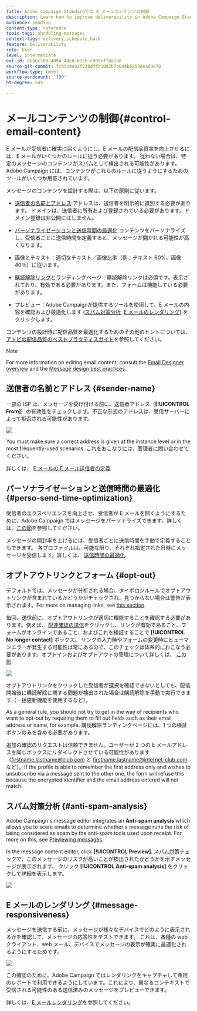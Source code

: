 ```yaml
---
title: Adobe Campaign Standardでの E メールコンテンツの制御
description: Learn how to improve deliverability in Adobe Campaign Standard when editing your email content.
audience: sending
content-type: reference
topic-tags: sheduling-messages
context-tags: delivery,schedule,back
feature: Deliverability
role: User
level: Intermediate
exl-id: debbc70d-4094-44c0-b7cb-c999effda1a6
source-git-commit: fcb5c4a92f23bdffd1082b7b044b5859dead9d70
workflow-type: tm+mt
source-wordcount: '790'
ht-degree: 54%

---
```


# メールコンテンツの制御{#control-email-content}

<!--TO KEEP because specific to Campaign-->

E メールが受信者に確実に届くようにし、E メールの配信品質率を向上させるには、E メールがいくつかのルールに従う必要があります。 従わない場合は、特定のメッセージのコンテンツがスパムとして検出される可能性があります。 Adobe Campaign には、コンテンツがこれらのルールに従うようにするためのツールがいくつか用意されています。

メッセージのコンテンツを設計する際は、以下の原則に従います。

* [送信者の名前とアドレス](#sender-name):アドレスは、送信者を明示的に識別する必要があります。 ドメインは、送信者に所有および登録されている必要があります。ドメイン登録は非公開にはしません。

   <!--**Subject**: Avoid excessive capitalization and punctuation, and words that are frequently used by spammers ("Win", "Free", etc.).-->
* [パーソナライゼーションと送信時間の最適化](#perso-send-time-optimization):コンテンツをパーソナライズし、受信者ごとに送信時間を定義すると、メッセージが開かれる可能性が高くなります。
* 画像とテキスト：適切なテキスト／画像比率（例：テキスト 60%、画像 40％）に従います。
* [購読解除リンク](#opt-out)とランディングページ：購読解除リンクは必須です。表示されており、有効である必要があります。また、フォームは機能している必要があります。
* プレビュー：Adobe Campaignが提供するツールを使用して、E メールの内容を確認および最適化します ([スパム対策分析](#anti-spam-analysis), [E メールのレンダリング](#message-responsiveness)) をクリックします。

コンテンツの設計時に配信品質を最適化するためのその他のヒントについては、[アドビの配信品質のベストプラクティスガイド](https://experienceleague.adobe.com/docs/deliverability-learn/deliverability-best-practice-guide/content-best-practices-for-optimal-delivery.html?lang=ja)を参照してください。

>[!NOTE]
>
>For more information on editing email content, consult the [Email Designer overview](../../designing/using/designing-content-in-adobe-campaign.md) and the [Message design best practices](../../designing/using/designing-content-in-adobe-campaign.md#content-design-best-practices).

## 送信者の名前とアドレス {#sender-name}

一部の ISP は、メッセージを受け付ける前に、送信者アドレス（**[!UICONTROL From]**）の有効性をチェックします。不正な形式のアドレスは、受信サーバーによって拒否される可能性があります。

![](assets/delivery_content_edition16.png)

You must make sure a correct address is given at the instance level or in the most frequently-used scenarios. これをおこなうには、管理者に問い合わせてください。

詳しくは、 [E メールの E メール送信者の定義](../../designing/using/subject-line.md#email-sender).

## パーソナライゼーションと送信時間の最適化 {#perso-send-time-optimization}

受信者のエクスペリエンスを向上させ、受信者が E メールを開くようにするために、Adobe Campaign ではメッセージをパーソナライズできます。詳しくは、[この節](../../designing/using/personalization.md)を参照してください。

メッセージの開封率を上げるには、受信者ごとに送信時間を手動で定義することもできます。 各プロファイルは、可能な限り、それぞれ指定された日時にメッセージを受信します。詳しくは、 [送信時間の最適化](../../sending/using/optimizing-the-sending-time.md).

## オプトアウトリンクとフォーム {#opt-out}

デフォルトでは、メッセージが分析される場合、タイポロジルールでオプトアウトリンクが含まれているかどうかがチェックされ、見つからない場合は警告が表示されます。For more on managing links, see [this section](../../designing/using/links.md).

毎回、送信前に、オプトアウトリンクが適切に機能することを確認する必要があります。例えば、 [配達確認の送信](../../sending/using/sending-proofs.md)をクリックし、リンクが有効であること、フォームがオンラインであること、およびこれを検証することで **[!UICONTROL No longer contact]** ボックス。 リンクの入力時やフォームの変更時にヒューマンエラーが発生する可能性は常にあるので、このチェックは体系的におこなう必要があります。オプトインおよびオプトアウトの管理について詳しくは、 [この節](../../audiences/using/managing-opt-in-and-opt-out-in-campaign.md).

![](assets/optin_landingpage_3.png)

オプトアウトリンクをクリックした受信者が選択を確認できないとしても、配信開始後に購読解除に関する問題が検出された場合は購読解除を手動で実行できます（一括更新機能を使用するなど）。

As a general rule, you should not try to get in the way of recipients who want to opt-out by requiring them to fill out fields such as their email address or name, for example. 購読解除ランディングページには、1 つの検証ボタンのみを含める必要があります。

追加の確認のリクエストは信頼できません。ユーザーが 2 つの E メールアドレスを同じボックスにリダイレクトさせている可能性があります（firstname.lastname@club.com と firstname.lastname@internet-club.com など）。If the profile is able to remember the first address only and wishes to unsubscribe via a message sent to the other one, the form will refuse this because the encrypted identifier and the email address entered will not match.

## スパム対策分析 {#anti-spam-analysis}

Adobe Campaign&#39;s message editor integrates an **Anti-spam analysis** which allows you to score emails to determine whether a message runs the risk of being considered as spam by the anti-spam tools used upon receipt. For more on this, see [Previewing messages](../../sending/using/previewing-messages.md).

In the message content editor, click **[!UICONTROL Preview]**. スパム対策チェックで、このメッセージのリスクが高いことが検出されたかどうかを示すメッセージが表示されます。 クリック **[!UICONTROL Anti-spam analysis]** をクリックして詳細を表示します。

![](assets/sending_anti-spam_analysis.png)

## E メールのレンダリング {#message-responsiveness}

メッセージを送信する前に、メッセージが様々なデバイスでどのように表示されるかを確認して、メッセージの応答性をテストできます。 これは、各種の web クライアント、web メール、デバイスでメッセージの表示が確実に最適化されるようにするためです。

![](assets/inbox_rendering_report_3.png)

この確認のために、Adobe Campaign ではレンダリングをキャプチャして専用のレポートで利用できるようにしています。これにより、異なるコンテキストで受信される可能性のある送信済みのメッセージをプレビューできます。

詳しくは、[E メールレンダリング](../../sending/using/email-rendering.md)を参照してください。
